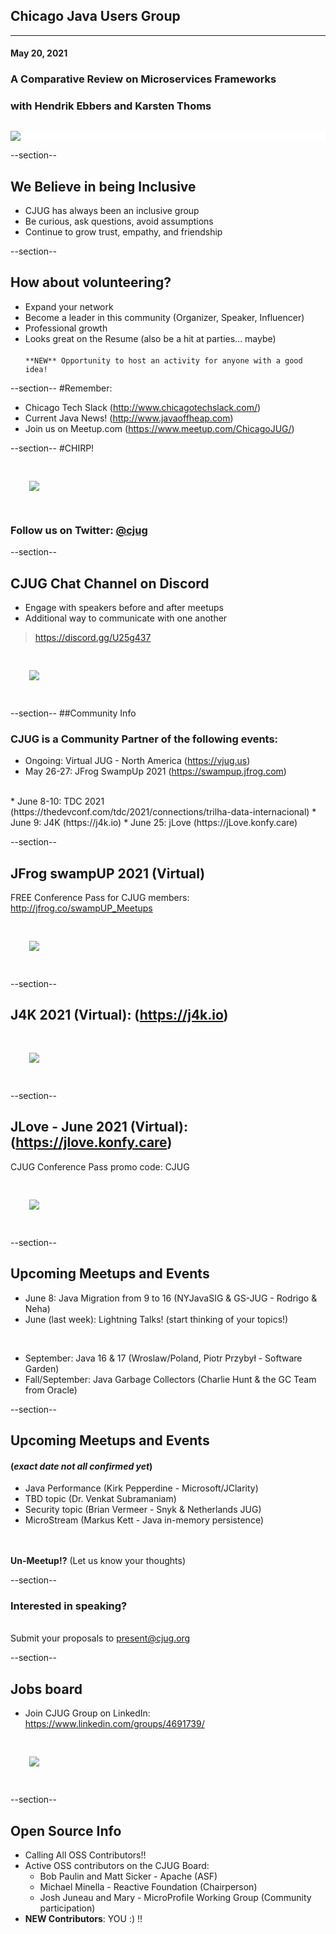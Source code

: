 ## Chicago Java Users Group
---

#### May 20, 2021
### A Comparative Review on Microservices Frameworks
### with Hendrik Ebbers and Karsten Thoms
<div style="background-color: white; margin-top: 30px;">
	<img src="images/cjug.gif" style="border: none; box-shadow: none;"/>
</div>

--section--
## We Believe in being Inclusive
 * CJUG has always been an inclusive group
 * Be curious, ask questions, avoid assumptions
 * Continue to grow trust, empathy, and friendship

--section--
## How about volunteering?
 * Expand your network
 * Become a leader in this community (Organizer, Speaker, Influencer)
 * Professional growth
 * Looks great on the Resume (also be a hit at parties... maybe)
<br/><br/>
`**NEW** Opportunity to host an activity for anyone with a good idea!`

--section--
#Remember:
 * Chicago Tech Slack (http://www.chicagotechslack.com/)
 * Current Java News! (http://www.javaoffheap.com)
 * Join us on Meetup.com (https://www.meetup.com/ChicagoJUG/)

--section--
#CHIRP!
<br/>

<img src="images/twitterBird.png" style="border:none; box-shadow:none; margin: 30px; background:white;"/>

### Follow us on Twitter: <u>@cjug</u>

--section--
## CJUG Chat Channel on Discord 
* Engage with speakers before and after meetups
* Additional way to communicate with one another

>https://discord.gg/U25g437

<img src="images/cjug-discord-qrcode.png" style="border:none; box-shadow:none; margin: 30px; background:white;"/>

--section--
##Community Info
### CJUG is a Community Partner of the following events:

* Ongoing:  Virtual JUG - North America (https://vjug.us)
* May 26-27: JFrog SwampUp 2021 (https://swampup.jfrog.com)
<br/>
* June 8-10: TDC 2021 (https://thedevconf.com/tdc/2021/connections/trilha-data-internacional)
* June 9: J4K (https://j4k.io)
* June 25: jLove (https://jLove.konfy.care)
  
--section--
## JFrog swampUP 2021 (Virtual)
FREE Conference Pass for CJUG members:  http://jfrog.co/swampUP_Meetups

<img src="images/jfrog_2021_swampup.png" style="border:none; box-shadow:none; margin: 30px; background:white;"/>

--section--
## J4K 2021 (Virtual): (https://j4k.io)

<img src="images/j4k-2021.png" style="border:none; box-shadow:none; margin: 30px; background:white;"/>

--section--
## JLove - June 2021 (Virtual): (https://jlove.konfy.care)
CJUG Conference Pass promo code:  CJUG

<img src="images/jLove_2021-June.png" style="border:none; box-shadow:none; margin: 30px; background:white;"/>

--section--
## Upcoming Meetups and Events

* June 8: Java Migration from 9 to 16 (NYJavaSIG & GS-JUG - Rodrigo & Neha)
* June (last week): Lightning Talks! (start thinking of your topics!)
<br/>

* September: Java 16 & 17 (Wroslaw/Poland, Piotr Przybył - Software Garden)
* Fall/September: Java Garbage Collectors (Charlie Hunt & the GC Team from Oracle)

--section--
## Upcoming Meetups and Events 
#### (_exact date not all confirmed yet_)

* Java Performance (Kirk Pepperdine - Microsoft/JClarity)
* TBD topic (Dr. Venkat Subramaniam)
* Security topic (Brian Vermeer - Snyk & Netherlands JUG)
* MicroStream (Markus Kett - Java in-memory persistence)

<br/><br/>
**Un-Meetup!?**  (Let us know your thoughts)
<br/>
  
--section--
### Interested in speaking? 
<br/>Submit your proposals to present@cjug.org<br/>

--section--

## Jobs board

* Join CJUG Group on LinkedIn:<br/>
 https://www.linkedin.com/groups/4691739/

<img src="images/cjug-linkedinGroup-qrcode.png" style="border:none; box-shadow:none; margin: 30px; background:white;"/>


--section--

## Open Source Info

* Calling All OSS Contributors!!
* Active OSS contributors on the CJUG Board:
  * Bob Paulin and Matt Sicker - Apache (ASF)
  * Michael Minella - Reactive Foundation (Chairperson)
  * Josh Juneau and Mary - MicroProfile Working Group (Community participation)
* **NEW Contributors**: YOU :) !!
